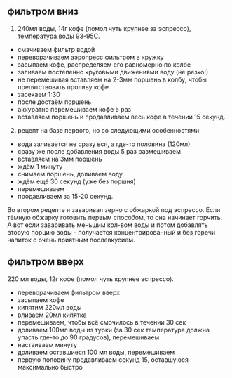 ## фильтром вниз

1) 240мл воды, 14г кофе (помол чуть крупнее за эспрессо), температура воды 93-95C.<br>
* смачиваем фильтр водой<br>
* переворачиваем аэропресс фильтром в кружку<br>
* засыпаем кофе, распределяем его равномерно по колбе<br>
* заливаем постепенно круговыми движениями воду (не резко!)<br>
* не перемешивая вставляем на 2-3мм поршень в колбу, чтобы препятствовать проливу кофе<br>
* засекаем 1:30<br>
* после достаём поршень<br>
* аккуратно перемешиваем кофе 5 раз<br>
* вставляем поршень и продавливаем весь кофе в течении 15 секунд. 

2) рецепт на базе первого, но со следующими особенностями:<br>
* вода заливается не сразу вся, а где-то половина (120мл)<br>
* сразу же после добавления воды 5 раз размешиваем<br>
* вставляем на 3мм поршень<br>
* ждём 1 минуту<br>
* снимаем поршень, доливаем воду<br>
* ждём ещё 30 секунд (уже без поршня)
* перемешиваем
* продавливаем за 15-20 секунд.

Во втором рецепте я заваривал зерно с обжаркой под эспрессо. Если тёмную обжарку готовить первым способом, то она начинает горчить. А вот если заваривать меньшим кол-вом воды и потом добавлять вторую порцию воды - получается концентрированный и без горечи напиток с очень приятным послевкусием.

## фильтром вверх

220 мл воды, 12г кофе (помол чуть крупнее эспрессо).
* переворачиваем фильтром вверх
* засыпаем кофе
* кипятим 220мл воды
* вливаем 20мл кипятка
* перемешиваем, чтобы всё смочилось в течении 30 сек
* доливаем 100мл воды из турки (за 30 сек температура должна упасть где-то до 90 градусов), перемешиваем
* настаиваем минуту
* доливаем оставшиеся 100 мл воды, перемешиваем
* первую половину продавливаем секунд 15, оставшуюся максимально быстро